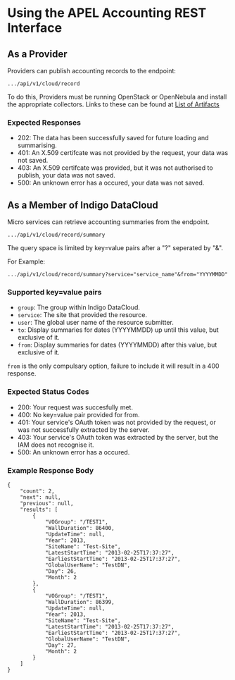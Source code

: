 # Using the APEL Accounting REST Interface

## As a Provider

Providers can publish accounting records to the endpoint:

`.../api/v1/cloud/record`

To do this, Providers must be running OpenStack or OpenNebula and install the appropriate collectors. Links to these can be found at [List of Artifacts](https://indigo-dc.gitbooks.io/indigo-datacloud-releases/content/indigo1/accounting1.html)

### Expected Responses
* 202: The data has been successfully saved for future loading and summarising.
* 401: An X.509 certifcate was not provided by the request, your data was not saved.
* 403: An X.509 certifcate was provided, but it was not authorised to publish, your data was not saved.
* 500: An unknown error has a occured, your data was not saved.

## As a Member of Indigo DataCloud

Micro services can retrieve accounting summaries from the endpoint.

`.../api/v1/cloud/record/summary`

The query space is limited by key=value pairs after a "?" seperated by "&".

For Example:

`.../api/v1/cloud/record/summary?service="service_name"&from="YYYYMMDD"`

### Supported key=value pairs

* `group`: The group within Indigo DataCloud.
* `service`: The site that provided the resource.
* `user`: The global user name of the resource submitter.
* `to`: Display summaries for dates (YYYYMMDD) up until this value, but exclusive of it.
* `from`: Display summaries for dates (YYYYMMDD) after this value, but exclusive of it.

`from` is the only compulsary option, failure to include it will result in a 400 response.

### Expected Status Codes
* 200: Your request was succesfully met.
* 400: No key=value pair provided for from.
* 401: Your service's OAuth token was not provided by the request, or was not successfully extracted by the server.
* 403: Your service's OAuth token was extracted by the server, but the IAM does not recognise it.
* 500: An unknown error has a occured.

### Example Response Body
```
{
    "count": 2, 
    "next": null, 
    "previous": null, 
    "results": [
        {
            "VOGroup": "/TEST1", 
            "WallDuration": 86400, 
            "UpdateTime": null, 
            "Year": 2013, 
            "SiteName": "Test-Site", 
            "LatestStartTime": "2013-02-25T17:37:27", 
            "EarliestStartTime": "2013-02-25T17:37:27", 
            "GlobalUserName": "TestDN",
            "Day": 26, 
            "Month": 2
        }, 
        {
            "VOGroup": "/TEST1", 
            "WallDuration": 86399, 
            "UpdateTime": null, 
            "Year": 2013, 
            "SiteName": "Test-Site", 
            "LatestStartTime": "2013-02-25T17:37:27", 
            "EarliestStartTime": "2013-02-25T17:37:27", 
            "GlobalUserName": "TestDN",
            "Day": 27, 
            "Month": 2
        }
    ]
}
```
